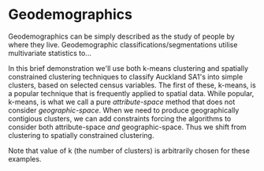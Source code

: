 # Geodemographics

Geodemographics can be simply described as the study of people by where they live. Geodemographic classifications/segmentations utilise multivariate statistics to...

In this brief demonstration we'll use both k-means clustering and spatially constrained clustering techniques to classify Auckland SA1's into simple clusters, based on selected census variables. The first of these, k-means, is a popular technique that is frequently applied to spatial data. While popular, k-means, is what we call a pure *attribute-space* method that does not consider *geographic-space*. When we need to produce geographically contigious clusters, we can add constraints forcing the algorithms to consider both attribute-space *and* geographic-space. Thus we shift from clustering to spatially constrained clustering.

Note that value of k (the number of clusters) is arbitrarily chosen for these examples.
